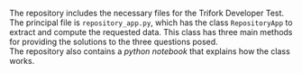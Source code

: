 The repository includes the necessary files for the Trifork Developer Test. 
The principal file is `repository_app.py`, which has the class `RepositoryApp` to 
extract and compute the requested data. This class has three main methods for 
providing the solutions to the three questions posed. \
The repository also contains a _python notebook_ that explains how the class
works.